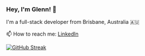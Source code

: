 ### Hey, I'm Glenn! 👋

I'm a full-stack developer from Brisbane, Australia 🇦🇺

📫 How to reach me: [LinkedIn](https://www.linkedin.com/in/glenn-francis/)

[![GitHub Streak](https://github-readme-streak-stats.herokuapp.com?user=gmf001&theme=shades-of-purple&hide_border=true)](https://git.io/streak-stats)
<!--
- 🔭 I’m currently working on ...
- 🌱 I’m currently learning ...
- 👯 I’m looking to collaborate on ...
- 🤔 I’m looking for help with ...
- 💬 Ask me about ...
- 📫 How to reach me: ...
- 😄 Pronouns: ...
- ⚡ Fun fact: ...
-->
